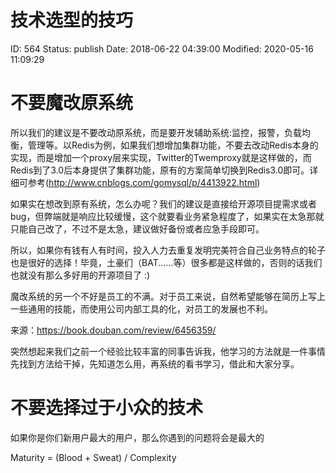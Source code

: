 # 技术选型的技巧


ID: 564
Status: publish
Date: 2018-06-22 04:39:00
Modified: 2020-05-16 11:09:29


# 不要魔改原系统

所以我们的建议是不要改动原系统，而是要开发辅助系统:监控，报警，负载均衡，管理等。以Redis为例，如果我们想增加集群功能，不要去改动Redis本身的实现，而是增加一个proxy层来实现，Twitter的Twemproxy就是这样做的，而Redis到了3.0后本身提供了集群功能，原有的方案简单切换到Redis3.0即可。详细可参考(http://www.cnblogs.com/gomysql/p/4413922.html)

如果实在想改到原有系统，怎么办呢？我们的建议是直接给开源项目提需求或者bug，但弊端就是响应比较缓慢，这个就要看业务紧急程度了，如果实在太急那就只能自己改了，不过不是太急，建议做好备份或者应急手段即可。

所以，如果你有钱有人有时间，投入人力去重复发明完美符合自己业务特点的轮子也是很好的选择！毕竟，土豪们（BAT......等）很多都是这样做的，否则的话我们也就没有那么多好用的开源项目了 :)

魔改系统的另一个不好是员工的不满。对于员工来说，自然希望能够在简历上写上一些通用的技能，而使用公司内部工具的化，对员工的发展也不利。

来源：https://book.douban.com/review/6456359/


突然想起来我们之前一个经验比较丰富的同事告诉我，他学习的方法就是一件事情先找到方法给干掉，先知道怎么用，再系统的看书学习，借此和大家分享。

# 不要选择过于小众的技术

如果你是你们新用户最大的用户，那么你遇到的问题将会是最大的

Maturity = (Blood + Sweat) / Complexity